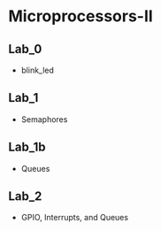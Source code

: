 # Microprocessors-II
## Lab_0
* blink_led
## Lab_1
* Semaphores
## Lab_1b
* Queues
## Lab_2
* GPIO, Interrupts, and Queues
